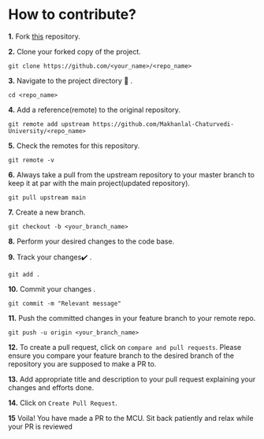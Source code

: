 # How to contribute?

**1.**  Fork [this](https://github.com/HackClubRAIT/HackClubRAIT-Website.github.io.git) repository.

**2.**  Clone your forked copy of the project.

```
git clone https://github.com/<your_name>/<repo_name>
```

**3.** Navigate to the project directory :file_folder: .

```
cd <repo_name>
```

**4.** Add a reference(remote) to the original repository.

```
git remote add upstream https://github.com/Makhanlal-Chaturvedi-University/<repo_name>
```

**5.** Check the remotes for this repository.
```
git remote -v
```

**6.** Always take a pull from the upstream repository to your master branch to keep it at par with the main project(updated repository).

```
git pull upstream main
```

**7.** Create a new branch.

```
git checkout -b <your_branch_name>
```

**8.** Perform your desired changes to the code base.


**9.** Track your changes:heavy_check_mark: .

```
git add . 
```

**10.** Commit your changes .

```
git commit -m "Relevant message"
```

**11.** Push the committed changes in your feature branch to your remote repo.
```
git push -u origin <your_branch_name>
```

**12.** To create a pull request, click on `compare and pull requests`. Please ensure you compare your feature branch to the desired branch of the repository you are supposed to make a PR to.


**13.** Add appropriate title and description to your pull request explaining your changes and efforts done.


**14.** Click on `Create Pull Request`.


**15** Voila! You have made a PR to the MCU. Sit back patiently and relax while your PR is reviewed
